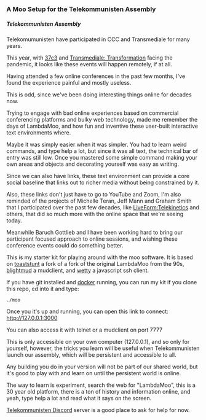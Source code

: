 ### A Moo Setup for the Telekommunisten Assembly

##### Telekommunisten Assembly

Telekomumunisten have participated in CCC and Transmediale for
many years. 

This year, with
[37c3](https://events.ccc.de/2020/06/06/aktueller-stand-zum-37c3/)  and
[Transmediale:
Transformation](https://transmediale.de/content/ctm-announces-festival-theme-2021-transformation)
facing the pandemic, it looks like these events will happen remotely, if at
all.

Having attended a few online conferences in the past few months,
I've found the experience painful and mostly useless.

This is odd, since we've been doing interesting things online for decades now.

Trying to engage with bad online experiences based on commercial conferencing
platforms and bulky web technology, made me remember the days of LambdaMoo, and
how fun and inventive these user-built interactive text environments where.

Maybe it was simply easier when it was simpler. You had to learn weird
commands, and type help a lot, but since it was all text, the technical bar of
entry was still low. Once you mastered some simple command making your own
areas and objects and decorating yourself was easy as writing.

Since we can also have links, these text environment can provide a core social
baseline that links out to richer media without being constrained by it.

Also, these links don't just have to go to YouTube and Zoom, I'm also reminded
of the projects of Michelle Teran, Jeff Mann and Graham Smith that
I participated over the past few decades, like
[LiveForm:Telekinetics](http://www.ubermatic.org/?p=191) and others, that did so
much more with the online space that we're seeing today.

Meanwhile Baruch Gottlieb and I have been working hard to bring our participant
focused approach to online sessions, and wishing these conference events could
do something better.

This is my starter kit for playing around with the moo software. It is based on
[toaststunt](https://github.com/lisdude/toaststunt) a fork of a fork of the
original LambdaMoo from the 90s,
[blightmud](https://github.com/LiquidityC/Blightmud) a mudclient, and
[wetty](https://github.com/butlerx/wetty) a javascript ssh client.

If you have git installed and [docker](https://docker.com) running, you can run my kit if you clone this repo, cd into it and type:

```
./moo
```

Once you it's up and running, you can open this link to connect: http://127.0.0.1:3000

You can also access it with telnet or a mudclient on port 7777

This is only accessible on your own computer (127.0.0.1), and so only for
yourself, however, the tricks you learn will be useful when Telekommunisten
launch our assembly, which will be persistent and accessible to all.

Any building you do in your version will not be part of our shared world, but
it's good to play with and learn on until the persistent world is online.

The way to learn is experiment, search the web for "LambdaMoo", this is a 30
year old platform, there is a ton of history and information online, and yeah,
type help a lot and read what it says on the screen.

[Telekommunisten Discord](https://discord.com/invite/pQV97gY) server is a good place to ask for help for now.

